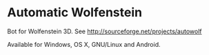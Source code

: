 # Automatic Wolfenstein
Bot for Wolfenstein 3D. See http://sourceforge.net/projects/autowolf

Available for Windows, OS X, GNU/Linux and Android.
